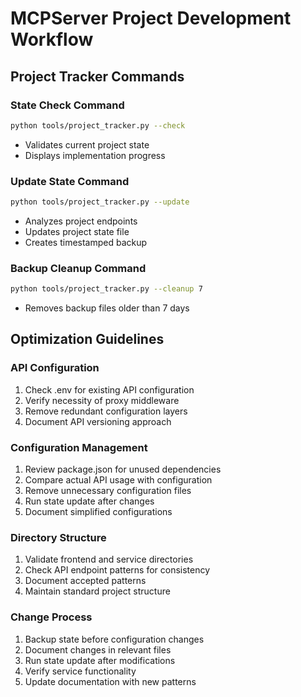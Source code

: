 # MCPServer Project Development Workflow

## Project Tracker Commands

### State Check Command
```bash
python tools/project_tracker.py --check
```
- Validates current project state
- Displays implementation progress

### Update State Command
```bash
python tools/project_tracker.py --update
```
- Analyzes project endpoints
- Updates project state file
- Creates timestamped backup

### Backup Cleanup Command
```bash
python tools/project_tracker.py --cleanup 7
```
- Removes backup files older than 7 days

## Optimization Guidelines

### API Configuration
1. Check .env for existing API configuration
2. Verify necessity of proxy middleware
3. Remove redundant configuration layers
4. Document API versioning approach

### Configuration Management
1. Review package.json for unused dependencies
2. Compare actual API usage with configuration
3. Remove unnecessary configuration files
4. Run state update after changes
5. Document simplified configurations

### Directory Structure
1. Validate frontend and service directories
2. Check API endpoint patterns for consistency
3. Document accepted patterns
4. Maintain standard project structure

### Change Process
1. Backup state before configuration changes
2. Document changes in relevant files
3. Run state update after modifications
4. Verify service functionality
5. Update documentation with new patterns
